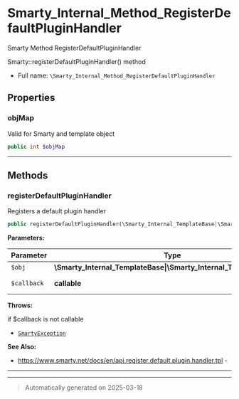 
# Smarty_Internal_Method_RegisterDefaultPluginHandler

Smarty Method RegisterDefaultPluginHandler

Smarty::registerDefaultPluginHandler() method

* Full name: `\Smarty_Internal_Method_RegisterDefaultPluginHandler`



## Properties


### objMap

Valid for Smarty and template object

```php
public int $objMap
```






***

## Methods


### registerDefaultPluginHandler

Registers a default plugin handler

```php
public registerDefaultPluginHandler(\Smarty_Internal_TemplateBase|\Smarty_Internal_Template|\Smarty $obj, callable $callback): \Smarty|\Smarty_Internal_Template
```








**Parameters:**

| Parameter | Type | Description |
|-----------|------|-------------|
| `$obj` | **\Smarty_Internal_TemplateBase&#124;\Smarty_Internal_Template&#124;\Smarty** |  |
| `$callback` | **callable** | class/method name |




**Throws:**
<p>if $callback is not callable</p>

- [`SmartyException`](./SmartyException.md)



**See Also:**

* https://www.smarty.net/docs/en/api.register.default.plugin.handler.tpl - 

***


***
> Automatically generated on 2025-03-18
